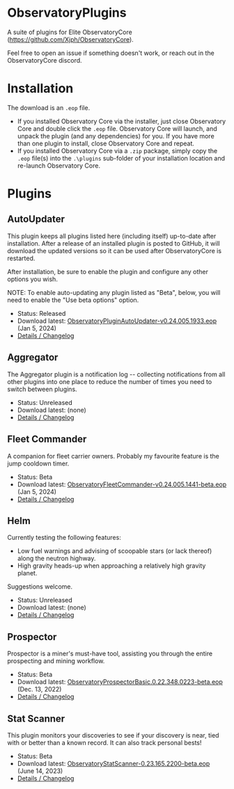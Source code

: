 # ObservatoryPlugins
A suite of plugins for Elite ObservatoryCore (https://github.com/Xjph/ObservatoryCore).

Feel free to open an issue if something doesn't work, or reach out in the ObservatoryCore discord.

# Installation

The download is an `.eop` file.

*  If you installed Observatory Core via the installer, just close Observatory Core and double click the `.eop` file. Observatory Core will launch, and unpack the plugin (and any dependencies) for you. If you have more than one plugin to install, close Observatory Core and repeat.
*  If you installed Observatory Core via a `.zip` package, simply copy the `.eop` file(s) into the `.\plugins` sub-folder of your installation location and re-launch Observatory Core.

# Plugins

## AutoUpdater

This plugin keeps all plugins listed here (including itself) up-to-date after installation. After a release of an installed plugin is posted to GitHub, it will download the updated versions so it can be used after ObservatoryCore is restarted.

After installation, be sure to enable the plugin and configure any other options you wish.

NOTE: To enable auto-updating any plugin listed as "Beta", below, you will need to enable the "Use beta options" option.

*  Status: Released
*  Download latest: [ObservatoryPluginAutoUpdater-v0.24.005.1933.eop](https://github.com/fredjk-gh/ObservatoryPlugins/releases/download/v0.24.005.1933/ObservatoryPluginAutoUpdater.v0.24.005.1933.eop) (Jan 5, 2024)
*  [Details / Changelog](https://github.com/fredjk-gh/ObservatoryPlugins/wiki/Plugin:-AutoUpdater)

## Aggregator

The Aggregator plugin is a notification log -- collecting notifications from all other plugins into one place to reduce the number of times you need to switch between plugins.

*  Status: Unreleased
*  Download latest: (none)
*  [Details / Changelog](https://github.com/fredjk-gh/ObservatoryPlugins/wiki/Plugin:-Aggregator)

## Fleet Commander

A companion for fleet carrier owners. Probably my favourite feature is the jump cooldown timer.

*  Status: Beta
*  Download latest: [ObservatoryFleetCommander-v0.24.005.1441-beta.eop](https://github.com/fredjk-gh/ObservatoryPlugins/releases/download/v0.24.005.1441-beta/ObservatoryFleetCommander-v0.24.005.1441-beta.eop) (Jan 5, 2024)
*  [Details / Changelog](https://github.com/fredjk-gh/ObservatoryPlugins/wiki/Plugin:-Fleet-Commander)

## Helm

Currently testing the following features:

- Low fuel warnings and advising of scoopable stars (or lack thereof) along the neutron highway.
- High gravity heads-up when approaching a relatively high gravity planet.

Suggestions welcome.

*  Status: Unreleased
*  Download latest: (none)
*  [Details / Changelog](https://github.com/fredjk-gh/ObservatoryPlugins/wiki/Plugin:-Helm)

## Prospector

Prospector is a miner's must-have tool, assisting you through the entire prospecting and mining workflow.

*  Status: Beta
*  Download latest: [ObservatoryProspectorBasic.0.22.348.0223-beta.eop](https://github.com/fredjk-gh/ObservatoryPlugins/releases/download/0.22.348.0241-beta/ObservatoryProspectorBasic.0.22.348.0223-beta.eop) (Dec. 13, 2022)
*  [Details / Changelog](https://github.com/fredjk-gh/ObservatoryPlugins/wiki/Plugin:-Prospector)

## Stat Scanner

This plugin monitors your discoveries to see if your discovery is near, tied with or better than a known record. It can also track personal bests!

*  Status: Beta
*  Download latest: [ObservatoryStatScanner-0.23.165.2200-beta.eop](https://github.com/fredjk-gh/ObservatoryPlugins/releases/download/0.23.165.2200-beta/ObservatoryStatScanner-0.23.165.2200-beta.eop) (June 14, 2023)
*  [Details / Changelog](https://github.com/fredjk-gh/ObservatoryPlugins/wiki/Plugin:-Stat-Scanner)
